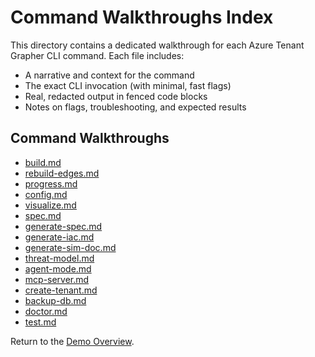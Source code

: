 # Command Walkthroughs Index

This directory contains a dedicated walkthrough for each Azure Tenant Grapher CLI command. Each file includes:

- A narrative and context for the command
- The exact CLI invocation (with minimal, fast flags)
- Real, redacted output in fenced code blocks
- Notes on flags, troubleshooting, and expected results

## Command Walkthroughs

- [build.md](build.md)
- [rebuild-edges.md](rebuild-edges.md)
- [progress.md](progress.md)
- [config.md](config.md)
- [visualize.md](visualize.md)
- [spec.md](spec.md)
- [generate-spec.md](generate-spec.md)
- [generate-iac.md](generate-iac.md)
- [generate-sim-doc.md](generate-sim-doc.md)
- [threat-model.md](threat-model.md)
- [agent-mode.md](agent-mode.md)
- [mcp-server.md](mcp-server.md)
- [create-tenant.md](create-tenant.md)
- [backup-db.md](backup-db.md)
- [doctor.md](doctor.md)
- [test.md](test.md)

Return to the [Demo Overview](../overview.md).
